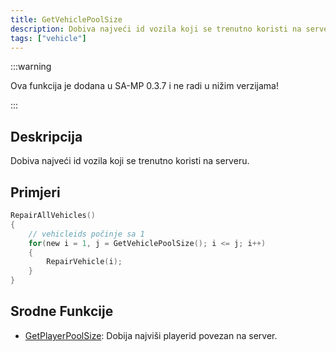```yaml
---
title: GetVehiclePoolSize
description: Dobiva najveći id vozila koji se trenutno koristi na serveru.
tags: ["vehicle"]
---
```


:::warning

Ova funkcija je dodana u SA-MP 0.3.7 i ne radi u nižim verzijama!

:::

## Deskripcija

Dobiva najveći id vozila koji se trenutno koristi na serveru.

## Primjeri

```c
RepairAllVehicles()
{
    // vehicleids počinje sa 1
    for(new i = 1, j = GetVehiclePoolSize(); i <= j; i++)
    {
        RepairVehicle(i);
    }
}
```

## Srodne Funkcije

- [GetPlayerPoolSize](GetPlayerPoolSize): Dobija najviši playerid povezan na server.

